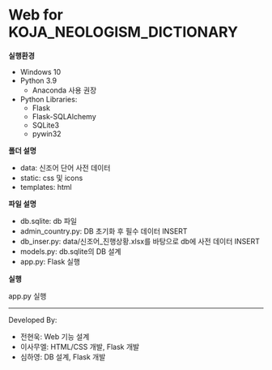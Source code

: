 # Web for KOJA_NEOLOGISM_DICTIONARY

**실행환경**
* Windows 10
* Python 3.9
  * Anaconda 사용 권장
* Python Libraries:
  * Flask
  * Flask-SQLAlchemy
  * SQLite3
  * pywin32
  
**폴더 설명**
* data: 신조어 단어 사전 데이터
* static: css 및 icons
* templates: html

**파일 설명**
* db.sqlite: db 파일
* admin_country.py: DB 초기화 후 필수 데이터 INSERT
* db_inser.py: data/신조어_진행상황.xlsx를 바탕으로 db에 사전 데이터 INSERT
* models.py: db.sqlite의 DB 설계
* app.py: Flask 실행


**실행**

app.py 실행

****
Developed By:
  * 전현욱: Web 기능 설계
  * 이사무엘: HTML/CSS 개발, Flask 개발
  * 심하영: DB 설계, Flask 개발
